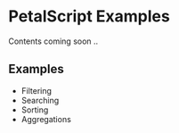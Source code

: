 # PetalScript Examples

Contents coming soon ..

## Examples
- Filtering
- Searching
- Sorting
- Aggregations